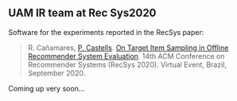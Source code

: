 UAM IR team at Rec Sys2020
--------------------------

Software for the experiments reported in the RecSys paper:

> R. Cañamares, [P. Castells](http://ir.ii.uam.es/castells). [On Target Item Sampling in Offline Recommender System Evaluation](http://ir.ii.uam.es/pubs/recsys2020.pdf). 14th ACM Conference on Recommender Systems (RecSys 2020). Virtual Event, Brazil, September 2020.

Coming up very soon...
